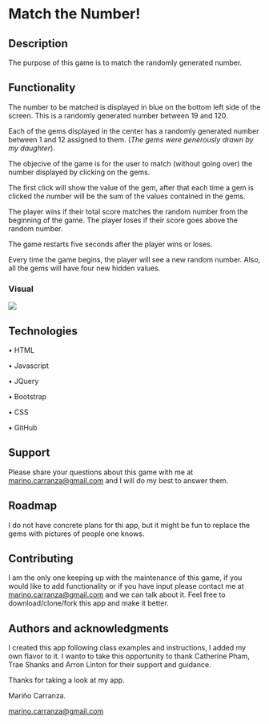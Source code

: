 # **Match the Number!**

## **Description**
The purpose of this game is to match the randomly generated number.

## **Functionality**
The number to be matched is displayed in blue on the bottom left side of the screen.
This is a randomly generated number between 19 and 120.

Each of the gems displayed in the center has a randomly generated number between 1 and 12 assigned to them.
(*The gems were generously drawn by my daughter*).

The objecive of the game is for the user to match (without going over) the number displayed by clicking on the gems.

The first click will show the value of the gem, after that each time a gem is clicked the number will be the sum of the values contained in the gems.

The player wins if their total score matches the random number from the beginning of the game.
The player loses if their score goes above the random number.

The game restarts five seconds after the player wins or loses.

Every time the game begins, the player will see a new random number. Also, all the gems will have four new hidden values.


### Visual

<img src="assets/images/clicky.gif">

## **Technologies**
•  HTML

•  Javascript

•  JQuery

•  Bootstrap

•  CSS

•  GitHub

## **Support**
Please share your questions about this game with me at marino.carranza@gmail.com and I will do my best to answer them.

## **Roadmap**
I do not have concrete plans for thi app, but it might be fun to replace the gems with pictures of people one knows.

## **Contributing**
I am the only one keeping up with the maintenance of this game, if you would like to add functionality or if you have input please contact me at marino.carranza@gmail.com and we can talk about it.
Feel free to download/clone/fork this app and make it better.

## **Authors and acknowledgments**
I created this app following class examples and instructions, I added my own flavor to it.
I wanto to take this opportunity to thank Catherine Pham, Trae Shanks and Arron Linton for their support and guidance.

Thanks for taking a look at my app.

Mariño Carranza.

marino.carranza@gmail.com
